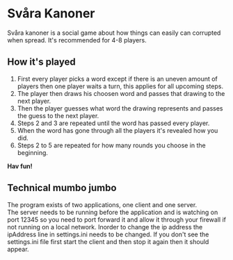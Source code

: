 Svåra Kanoner
=============

Svåra kanoner is a social game about how things can easily can corrupted when spread. It's recommended for 4-8 players.

How it's played
----

<ol>
<li>First every player picks a word except if there is an uneven amount of players then one player waits a turn, this applies
for all upcoming steps.</li>
<li>The player then draws his choosen word and passes that drawing to the next player. </li>
<li>Then the player guesses what word the drawing represents and passes the guess to the next player. </li>
<li>Steps 2 and 3 are repeated until the word has passed every player.</li>
<li>When the word has gone through all the players it's revealed how you did.</li>
<li>Steps 2 to 5 are repeated for how many rounds you choose in the beginning.</li>
</ol>

<strong>Hav fun!</strong>

Technical mumbo jumbo
-----

The program exists of two applications, one client and one server. </br>
The server needs to be running before the application and is watching on port 12345 so you need to port 
forward it and allow it through your firewall if not running on a local network. Inorder to change the ip address
the ipAddress line in settings.ini needs to be changed. If you don't see the settings.ini file first start the client and
then stop it again then it should appear. 